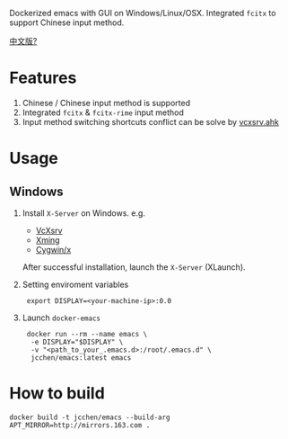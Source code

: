 
Dockerized emacs with GUI on Windows/Linux/OSX. Integrated `fcitx` to support Chinese input method.

[中文版?](./README_zh_CN.md ) 



Features
========

1. Chinese / Chinese input method is supported
2. Integrated `fcitx` & `fcitx-rime` input method
3. Input method switching shortcuts conflict can be solve by [vcxsrv.ahk](https://github.com/jcchen9416/vcxsrv-ahk )


Usage
=====

Windows
-------

1. Install `X-Server` on Windows. e.g.

   - [VcXsrv](https://sourceforge.net/projects/vcxsrv/ ) 
   - [Xming](https://xming.en.softonic.com/ ) 
   - [Cygwin/x](https://x.cygwin.com/ )

    After successful installation, launch the `X-Server` (XLaunch).

2. Setting enviroment variables

        export DISPLAY=<your-machine-ip>:0.0

3. Launch `docker-emacs`

        docker run --rm --name emacs \
         -e DISPLAY="$DISPLAY" \
         -v "<path_to_your_.emacs.d>:/root/.emacs.d" \
         jcchen/emacs:latest emacs
    

How to build
============

    docker build -t jcchen/emacs --build-arg APT_MIRROR=http://mirrors.163.com .
